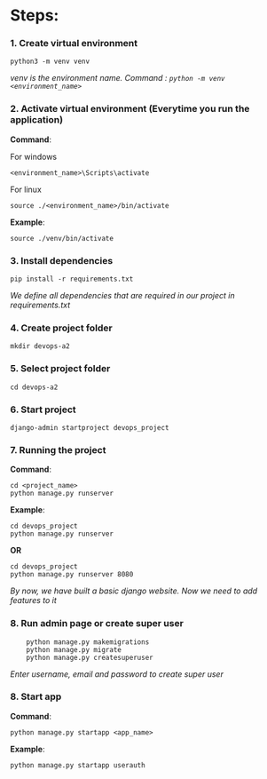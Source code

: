 # Steps:


### 1. Create virtual environment
``` 
python3 -m venv venv 
```
_venv is the environment name. Command :  ```python -m venv <environment_name>```_


### 2. Activate virtual environment (Everytime you run the application)
**Command**: 

For windows
``` 
<environment_name>\Scripts\activate 
``` 

For linux
```
source ./<environment_name>/bin/activate 
``` 

**Example**: 
 ``` 
 source ./venv/bin/activate 
 ```


### 3. Install dependencies
``` 
pip install -r requirements.txt 
```
_We define all dependencies that are required in our project in requirements.txt_


### 4. Create project folder
``` 
mkdir devops-a2 
```


### 5. Select project folder
``` 
cd devops-a2 
```

### 6. Start project
``` 
django-admin startproject devops_project
```


### 7. Running the project
**Command**: 
``` 
cd <project_name>
python manage.py runserver 
```
**Example**:
``` 
cd devops_project
python manage.py runserver 
```
**OR**
``` 
cd devops_project
python manage.py runserver 8080
```

_By now, we have built a basic django website. Now we need to add features to it_

### 8. Run admin page or create super user
``` 
    python manage.py makemigrations
    python manage.py migrate
    python manage.py createsuperuser
```
_Enter username, email and password to create super user_

### 8. Start app
**Command**: 
``` 
python manage.py startapp <app_name> 
```

**Example**: 
``` 
python manage.py startapp userauth 
```

